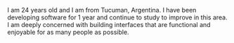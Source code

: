 I am 24 years old and I am from Tucuman, Argentina. I have been developing software for 1 year and continue to study to improve in this area. I am deeply concerned with building interfaces that are functional and enjoyable for as many people as possible.
